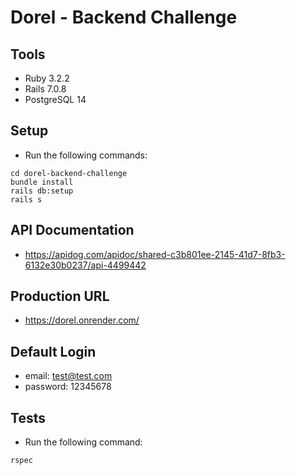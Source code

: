 # Dorel - Backend Challenge

## Tools
- Ruby 3.2.2
- Rails 7.0.8
- PostgreSQL 14

## Setup
- Run the following commands:

```
cd dorel-backend-challenge
bundle install
rails db:setup
rails s
```

## API Documentation
- https://apidog.com/apidoc/shared-c3b801ee-2145-41d7-8fb3-6132e30b0237/api-4499442

## Production URL
- https://dorel.onrender.com/

## Default Login
- email: test@test.com
- password: 12345678

## Tests
- Run the following command:

```
rspec
```